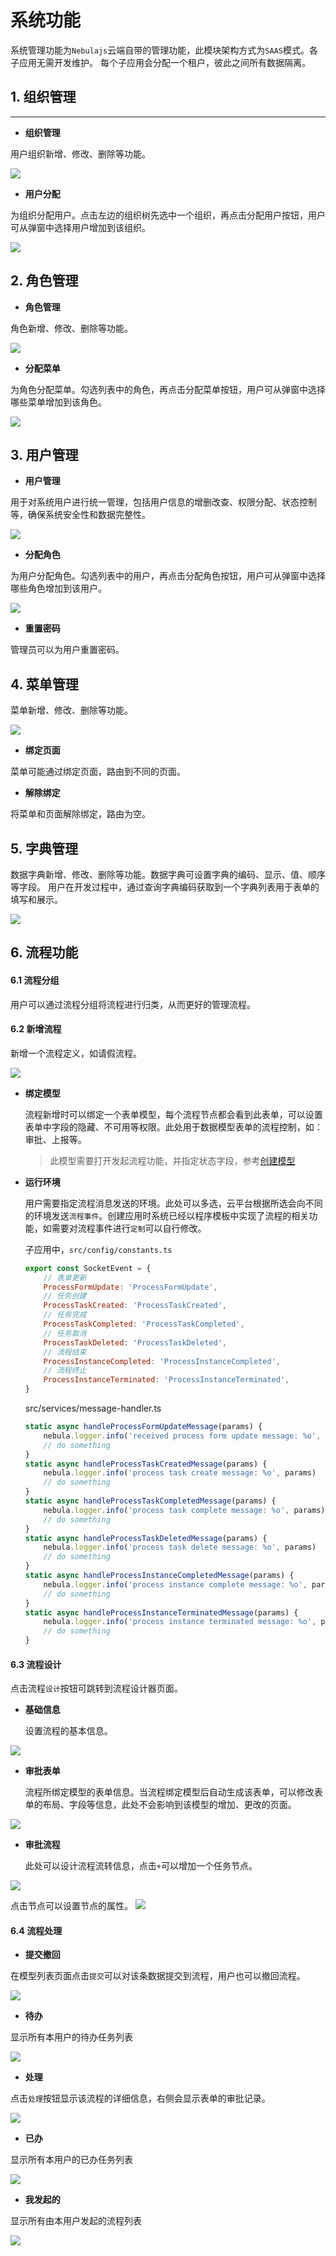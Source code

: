 # 系统功能

系统管理功能为`Nebulajs`云端自带的管理功能，此模块架构方式为`SAAS`模式。各子应用无需开发维护。
每个子应用会分配一个租户，彼此之间所有数据隔离。

## 1. 组织管理

---
* __组织管理__

用户组织新增、修改、删除等功能。

![](https://nebulajs-1251015100.cos.ap-chengdu.myqcloud.com/screenshot%2Fsystem%2F1611747915966_.pic.jpg)

* __用户分配__

为组织分配用户。点击左边的组织树先选中一个组织，再点击分配用户按钮，用户可从弹窗中选择用户增加到该组织。

![](https://nebulajs-1251015100.cos.ap-chengdu.myqcloud.com/screenshot%2Fsystem%2F1651747916161_.pic.jpg)

## 2. 角色管理

* __角色管理__

角色新增、修改、删除等功能。

![](https://nebulajs-1251015100.cos.ap-chengdu.myqcloud.com/screenshot%2Fsystem%2F1631747916097_.pic.jpg)

* __分配菜单__

为角色分配菜单。勾选列表中的角色，再点击分配菜单按钮，用户可从弹窗中选择哪些菜单增加到该角色。

![](https://nebulajs-1251015100.cos.ap-chengdu.myqcloud.com/screenshot%2Fsystem%2F1691747916349_.pic.jpg)

## 3. 用户管理

* __用户管理__

用于对系统用户进行统一管理，包括用户信息的增删改查、权限分配、状态控制等，确保系统安全性和数据完整性。

![](https://nebulajs-1251015100.cos.ap-chengdu.myqcloud.com/screenshot%2Fsystem%2F1621747916019_.pic.jpg)

* __分配角色__

为用户分配角色。勾选列表中的用户，再点击分配角色按钮，用户可从弹窗中选择哪些角色增加到该用户。

![](https://nebulajs-1251015100.cos.ap-chengdu.myqcloud.com/screenshot%2Fsystem%2F1681747916326_.pic.jpg)

* __重置密码__

管理员可以为用户重置密码。

## 4. 菜单管理

菜单新增、修改、删除等功能。

![](https://nebulajs-1251015100.cos.ap-chengdu.myqcloud.com/screenshot%2Fsystem%2F1671747916297_.pic.jpg)

* __绑定页面__

菜单可能通过绑定页面，路由到不同的页面。

* __解除绑定__

将菜单和页面解除绑定，路由为空。

## 5. 字典管理

数据字典新增、修改、删除等功能。数据字典可设置字典的编码、显示、值、顺序等字段。
用户在开发过程中，通过查询字典编码获取到一个字典列表用于表单的填写和展示。

![](https://nebulajs-1251015100.cos.ap-chengdu.myqcloud.com/screenshot%2Fsystem%2F1661747916241_.pic.jpg)

## 6. 流程功能 

#### 6.1 流程分组

用户可以通过流程分组将流程进行归类，从而更好的管理流程。

#### 6.2 新增流程

新增一个流程定义，如请假流程。

![](https://nebulajs-1251015100.cos.ap-chengdu.myqcloud.com/screenshot%2Fsystem%2F1741748086514_.pic.jpg)

* __绑定模型__

    流程新增时可以绑定一个表单模型，每个流程节点都会看到此表单，可以设置表单中字段的隐藏、不可用等权限。此处用于数据模型表单的流程控制，如：审批、上报等。
    > 此模型需要打开发起流程功能，并指定状态字段，参考[创建模型](zh-cn/guide?id=_2-%e5%88%9b%e5%bb%ba%e4%b8%80%e4%b8%aa%e6%a8%a1%e5%9e%8b)

* __运行环境__

    用户需要指定流程消息发送的环境。此处可以多选，云平台根据所选会向不同的环境发送`流程事件`。创建应用时系统已经以程序模板中实现了流程的相关功能，如需要对流程事件进行`定制`可以自行修改。
    
    子应用中，`src/config/constants.ts`
  
    ```javascript
    export const SocketEvent = {
        // 表单更新
        ProcessFormUpdate: 'ProcessFormUpdate',
        // 任务创建
        ProcessTaskCreated: 'ProcessTaskCreated',
        // 任务完成
        ProcessTaskCompleted: 'ProcessTaskCompleted',
        // 任务取消
        ProcessTaskDeleted: 'ProcessTaskDeleted',
        // 流程结束
        ProcessInstanceCompleted: 'ProcessInstanceCompleted',
        // 流程终止
        ProcessInstanceTerminated: 'ProcessInstanceTerminated',
    }
    ```

    src/services/message-handler.ts
    
    ```javascript
    static async handleProcessFormUpdateMessage(params) {
        nebula.logger.info('received process form update message: %o', params)
        // do something
    }
    static async handleProcessTaskCreatedMessage(params) {
        nebula.logger.info('process task create message: %o', params)
        // do something
    }
    static async handleProcessTaskCompletedMessage(params) {
        nebula.logger.info('process task complete message: %o', params)
        // do something
    }
    static async handleProcessTaskDeletedMessage(params) {
        nebula.logger.info('process task delete message: %o', params)
        // do something
    }
    static async handleProcessInstanceCompletedMessage(params) {
        nebula.logger.info('process instance complete message: %o', params)
        // do something
    }
    static async handleProcessInstanceTerminatedMessage(params) {
        nebula.logger.info('process instance terminated message: %o', params)
        // do something
    }
    ```



#### 6.3 流程设计

点击流程`设计`按钮可跳转到流程设计器页面。

* __基础信息__

  设置流程的基本信息。

![](https://nebulajs-1251015100.cos.ap-chengdu.myqcloud.com/screenshot%2Fsystem%2F1751748086827_.pic.jpg)

* __审批表单__

  流程所绑定模型的表单信息。当流程绑定模型后自动生成该表单，可以修改表单的布局、字段等信息，此处不会影响到该模型的增加、更改的页面。

![](https://nebulajs-1251015100.cos.ap-chengdu.myqcloud.com/screenshot%2Fsystem%2F1761748086827_.pic.jpg)

* __审批流程__


  此处可以设计流程流转信息，点击`+`可以增加一个任务节点。

![](https://nebulajs-1251015100.cos.ap-chengdu.myqcloud.com/screenshot%2Fsystem%2F1781748086853_.pic.jpg)

  点击节点可以设置节点的属性。
![](https://nebulajs-1251015100.cos.ap-chengdu.myqcloud.com/screenshot%2Fsystem%2F1771748086827_.pic.jpg)

#### 6.4 流程处理

* __提交撤回__

在模型列表页面点击`提交`可以对该条数据提交到流程，用户也可以撤回流程。

![](https://nebulajs-1251015100.cos.ap-chengdu.myqcloud.com/screenshot%2Fsystem%2F1791748088407_.pic.jpg)

* __待办__

显示所有本用户的待办任务列表

![](https://nebulajs-1251015100.cos.ap-chengdu.myqcloud.com/screenshot%2Fsystem%2F1801748088444_.pic.jpg)

* __处理__

点击`处理`按钮显示该流程的详细信息，右侧会显示表单的审批记录。

![](https://nebulajs-1251015100.cos.ap-chengdu.myqcloud.com/screenshot%2Fsystem%2F1821748088489_.pic.jpg)

* __已办__

显示所有本用户的已办任务列表

![](https://nebulajs-1251015100.cos.ap-chengdu.myqcloud.com/screenshot%2Fsystem%2F1831748088600_.pic.jpg)

* __我发起的__

显示所有由本用户发起的流程列表

![](https://nebulajs-1251015100.cos.ap-chengdu.myqcloud.com/screenshot%2Fsystem%2F1841748088615_.pic.jpg)


